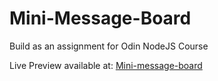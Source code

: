 # Mini-Message-Board

Build as an assignment for Odin NodeJS Course

Live Preview available at: [Mini-message-board](https://vast-tor-28981.herokuapp.com/)
